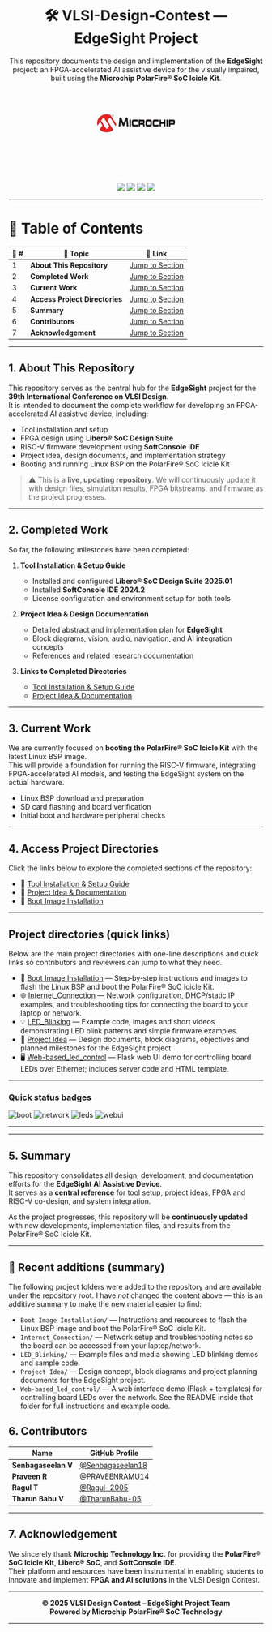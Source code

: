 <div align="center">

  <h1>🛠️ VLSI-Design-Contest — EdgeSight Project</h1>
  
  <p>
    This repository documents the design and implementation of the  
    <b>EdgeSight</b> project: an FPGA-accelerated AI assistive device for the visually impaired,  
    built using the <b>Microchip PolarFire® SoC Icicle Kit</b>.
  </p>

  <a href="https://www.microchip.com/" target="_blank">
    <img src="./Tool Installation & Setup Guide/Images/mic.png" width="200" alt="Microchip Technology logo">
  </a>

  <br><br>
  <img src="https://img.shields.io/badge/Project-EdgeSight-green?style=for-the-badge" />
  <img src="https://img.shields.io/badge/Platform-PolarFire®_SoC-red?style=for-the-badge" />
  <img src="https://img.shields.io/badge/Focus-Vision_&_Navigation-blue?style=for-the-badge" />
  <img src="https://img.shields.io/badge/Status-Updating-orange?style=for-the-badge" />

</div>

---

# 📘 Table of Contents

| 🔢 # | 📂 Topic | 🔗 Link |
|------|----------|---------|
| 1 | **About This Repository** | [Jump to Section](#1-about-this-repository) |
| 2 | **Completed Work** | [Jump to Section](#2-completed-work) |
| 3 | **Current Work** | [Jump to Section](#3-current-work) |
| 4 | **Access Project Directories** | [Jump to Section](#4-access-project-directories) |
| 5 | **Summary** | [Jump to Section](#5-summary) |
| 6 | **Contributors** | [Jump to Section](#6-contributors) |
| 7 | **Acknowledgement** | [Jump to Section](#7-acknowledgement) |

---

## 1. About This Repository

This repository serves as the central hub for the **EdgeSight** project for the **39th International Conference on VLSI Design**.  
It is intended to document the complete workflow for developing an FPGA-accelerated AI assistive device, including:

- Tool installation and setup  
- FPGA design using **Libero® SoC Design Suite**  
- RISC-V firmware development using **SoftConsole IDE**  
- Project idea, design documents, and implementation strategy  
- Booting and running Linux BSP on the PolarFire® SoC Icicle Kit  

> ⚠️ This is a **live, updating repository**. We will continuously update it with design files, simulation results, FPGA bitstreams, and firmware as the project progresses.

---

## 2. Completed Work

So far, the following milestones have been completed:

1. **Tool Installation & Setup Guide**  
   - Installed and configured **Libero® SoC Design Suite 2025.01**  
   - Installed **SoftConsole IDE 2024.2**  
   - License configuration and environment setup for both tools  

2. **Project Idea & Design Documentation**  
   - Detailed abstract and implementation plan for **EdgeSight**  
   - Block diagrams, vision, audio, navigation, and AI integration concepts  
   - References and related research documentation  

3. **Links to Completed Directories**  
   - [Tool Installation & Setup Guide](./Tool%20Installation%20&%20Setup%20Guide)  
   - [Project Idea & Documentation](./Project%20Idea)  

---

## 3. Current Work

We are currently focused on **booting the PolarFire® SoC Icicle Kit** with the latest Linux BSP image.  
This will provide a foundation for running the RISC-V firmware, integrating FPGA-accelerated AI models, and testing the EdgeSight system on the actual hardware.

- Linux BSP download and preparation  
- SD card flashing and board verification  
- Initial boot and hardware peripheral checks  

---

## 4. Access Project Directories

Click the links below to explore the completed sections of the repository:

- 📂 [Tool Installation & Setup Guide](./Tool%20Installation%20&%20Setup%20Guide)  
- 📂 [Project Idea & Documentation](./Project%20Idea)  
- 📂 [Boot Image Installation](./Boot%20Image%20Installation)  

---

## Project directories (quick links)

Below are the main project directories with one-line descriptions and quick links so contributors and reviewers can jump to what they need.

- 📁 [Boot Image Installation](./Boot%20Image%20Installation) — Step‑by‑step instructions and images to flash the Linux BSP and boot the PolarFire® SoC Icicle Kit.
- 🌐 [Internet_Connection](./Internet_Connection) — Network configuration, DHCP/static IP examples, and troubleshooting tips for connecting the board to your laptop or network.
- 💡 [LED_Blinking](./LED_Blinking) — Example code, images and short videos demonstrating LED blink patterns and simple firmware examples.
- 🧭 [Project Idea](./Project%20Idea) — Design documents, block diagrams, objectives and planned milestones for the EdgeSight project.
- 🖥️ [Web-based_led_control](./Web-based_led_control) — Flask web UI demo for controlling board LEDs over Ethernet; includes server code and HTML template.

---

### Quick status badges

<div>
  <img src="https://img.shields.io/badge/Boot-Image_OK-brightgreen" alt="boot" />
  <img src="https://img.shields.io/badge/Network-Docs_ready-blue" alt="network" />
  <img src="https://img.shields.io/badge/LED-Demos_present-orange" alt="leds" />
  <img src="https://img.shields.io/badge/Web_UI-ready-green" alt="webui" />
</div>

---

---

## 5. Summary

This repository consolidates all design, development, and documentation efforts for the **EdgeSight AI Assistive Device**.  
It serves as a **central reference** for tool setup, project ideas, FPGA and RISC-V co-design, and system integration.  

As the project progresses, this repository will be **continuously updated** with new developments, implementation files, and results from the PolarFire® SoC Icicle Kit.

---
## 🎯 Recent additions (summary)

The following project folders were added to the repository and are available under the repository root. I have *not* changed the content above — this is an additive summary to make the new material easier to find:

- `Boot Image Installation/` — Instructions and resources to flash the Linux BSP image and boot the PolarFire® SoC Icicle Kit.
- `Internet_Connection/` — Network setup and troubleshooting notes so the board can be accessed from your laptop/network.
- `LED_Blinking/` — Example files and media showing LED blinking demos and sample code.
- `Project Idea/` — Design concept, block diagrams and project planning documents for the EdgeSight project.
- `Web-based_led_control/` — A web interface demo (Flask + templates) for controlling board LEDs over the network. See the README inside that folder for full instructions and example code.

## 6. Contributors

| Name | GitHub Profile |
|------|----------------|
| **Senbagaseelan V** | [@Senbagaseelan18](https://github.com/Senbagaseelan18) |
| **Praveen R** | [@PRAVEENRAMU14](https://github.com/PRAVEENRAMU14) |
| **Ragul T** | [@Ragul-2005](https://github.com/Ragul-2005) |
| **Tharun Babu V** | [@TharunBabu-05](https://github.com/TharunBabu-05) |

---

## 7. Acknowledgement

We sincerely thank **Microchip Technology Inc.** for providing the **PolarFire® SoC Icicle Kit**, **Libero® SoC**, and **SoftConsole IDE**.  
Their platform and resources have been instrumental in enabling students to innovate and implement **FPGA and AI solutions** in the VLSI Design Contest.

---

<div align="center">

**© 2025 VLSI Design Contest – EdgeSight Project Team**  
**Powered by Microchip PolarFire® SoC Technology**

</div>

---




